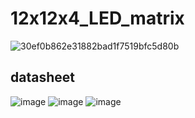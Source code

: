 # 12x12x4_LED_matrix
![30ef0b862e31882bad1f7519bfc5d80b](https://github.com/user-attachments/assets/463f6d74-2caa-4d0b-9e2a-a03fe98be3e1)

 ## datasheet
![image](https://github.com/user-attachments/assets/4b9f1e51-090d-4d19-b6f6-607d31efae3a)
![image](https://github.com/user-attachments/assets/660813a2-0f15-4391-b4cc-562d3f482a4d)
![image](https://github.com/user-attachments/assets/9d647abc-92d2-45fd-a1dd-3b30607a8b5d)
